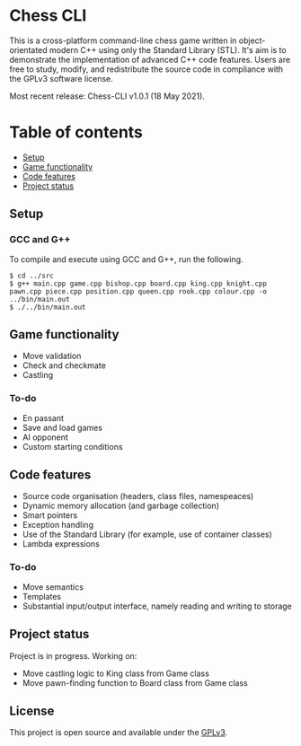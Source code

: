 # Chess CLI
This is a cross-platform command-line chess game written in object-orientated modern C++ using only the Standard Library (STL). It's aim is to demonstrate the implementation of advanced C++ code features. Users are free to study, modify, and redistribute the source code in compliance with the GPLv3 software license. 

Most recent release: Chess-CLI v1.0.1 (18 May 2021).

# Table of contents
- [Setup](#setup)
- [Game functionality](#game-functionality)
- [Code features](#code-features)
- [Project status](#project-status)

## Setup
### GCC and G++
To compile and execute using GCC and G++, run the following.
```
$ cd ../src
$ g++ main.cpp game.cpp bishop.cpp board.cpp king.cpp knight.cpp pawn.cpp piece.cpp position.cpp queen.cpp rook.cpp colour.cpp -o ../bin/main.out
$ ./../bin/main.out
```

## Game functionality
* Move validation
* Check and checkmate
* Castling
### To-do
* En passant
* Save and load games
* AI opponent
* Custom starting conditions

## Code features
* Source code organisation (headers, class files, namespeaces)
* Dynamic memory allocation (and garbage collection)
* Smart pointers
* Exception handling
* Use of the Standard Library (for example, use of container classes)
* Lambda expressions
### To-do
* Move semantics
* Templates
* Substantial input/output interface, namely reading and writing to storage

## Project status
Project is in progress. Working on:
* Move castling logic to King class from Game class
* Move pawn-finding function to Board class from Game class

## License
This project is open source and available under the [GPLv3](LICENSE).
